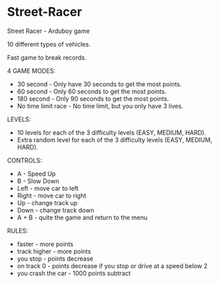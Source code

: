 # Street-Racer
Street Racer - Arduboy game

10 different types of vehicles.

Fast game to break records.

4 GAME MODES:
 - 30 second - Only have 30 seconds to get the most points.
 - 60 second - Only 60 seconds to get the most points.
 - 180 second - Only 90 seconds to get the most points.
 - No time limit race - No time limit, but you only have 3 lives.
 
LEVELS:
  - 10 levels for each of the 3 difficulty levels (EASY, MEDIUM, HARD).
  - Extra random level for each of the 3 difficulty levels (EASY, MEDIUM, HARD).
 
CONTROLS:
  - A - Speed Up
  - B - Slow Down
  - Left - move car to left
  - Right - move car to right
  - Up - change track up
  - Down - change track down
  - A + B - quite the game and return to the menu

RULES:
  - faster - more points
  - track higher - more points
  - you stop - points decrease
  - on track 0 - points decrease if you stop or drive at a speed below 2
  - you crash the car - 1000 points subtract
